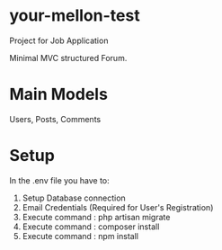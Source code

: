 # your-mellon-test

Project for Job Application

Minimal MVC structured Forum.


# Main Models

Users, Posts, Comments


# Setup

In the .env file you have to:
1. Setup Database connection
2. Email Credentials (Required for User's Registration)
3. Execute command : php artisan migrate
4. Execute command : composer install
5. Execute command : npm install